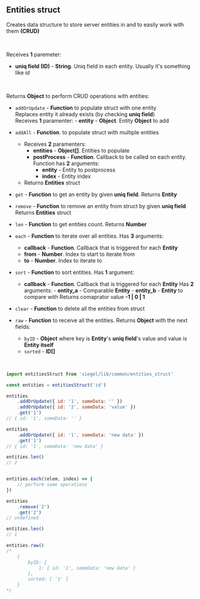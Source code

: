 ## Entities struct

Creates data structure to store server entities in and to easily work with them **(CRUD)**

<br />

Receives **1** paremeter:
- **uniq field (ID)** - **String**. Uniq field in each entity. Usually it's something like _id_

<br />

Returns **Object** to perform CRUD operations with entities:
- `addOrUpdate` - **Function** to populate struct with one entity<br />
    Replaces entity it already exists (by checking **uniq field**)<br />
    Receives **1** paramenter:
        - **entity** - **Object**. Entity **Object** to add

- `addAll` - **Function**. to populate struct with multiple entities<br />
    - Receives **2** paramenters:
        - **entities** - **Object[]**. Entities to populate<br />
        - **postProcess** - **Function**. Callback to be called on each entity. Function has **2** arguments:
            - **entity** - Entity to postprocess
            - **index** - Entity index
    - Returns **Entities** struct

- `get` - **Function** to get an entity by given **uniq field**. Returns **Entity**

- `remove` - **Function** to remove an entity from struct by given **uniq field**<br />
    Returns **Entities** struct

- `len` - **Function** to get entities count. Returns **Number**

- `each` - **Function** to iterate over all entities. Has **3** arguments:
    - **callback** - **Function**. Callback that is triggered for each **Entity**
    - **from** - **Number**. Index to start to iterate from
    - **to** - **Number**. Index to iterate to

- `sort` - **Function** to sort entities. Has **1** argument:
    - **callback** - **Function**. Callback that is triggered for each **Entity**
        Has **2** arguments:
            - **entity_a** - Comparable **Entity**
            - **entity_b** - **Entity** to compare with
        Returns comaprator value **-1 | 0 | 1**

- `clear` - **Function** to delete all the entities from struct

- `raw` - **Function** to receive all the entities. Returns **Object** with the next fields:
    - `byID` - **Object** where key is **Entity**'s **uniq field**'s value and value is **Entity itself**
    - `sorted` - **ID[]**

<br />

```js
import entitiesStruct from 'siegel/lib/common/entities_struct'

const entities = entitiesStruct('id')

entities
    .addOrUpdate({ id: '1', someData: '' })
    .addOrUpdate({ id: '2', someData: 'value' })
    .get('1')
// { id: '1', someData: '' }

entities
    .addOrUpdate({ id: '1', someData: 'new data' })
    .get('1')
// { id: '1', someData: 'new data' }

entities.len()
// 2


entities.each((elem, index) => {
    // perform some operations
})

entities
    .remove('2')
    .get('2')
// undefined

entities.len()
// 1

entities.raw()
/*
    {
        byID: {
            1: { id: '1', someData: 'new data' }
        },
        sorted: [ '1' ]
    }
*/
```